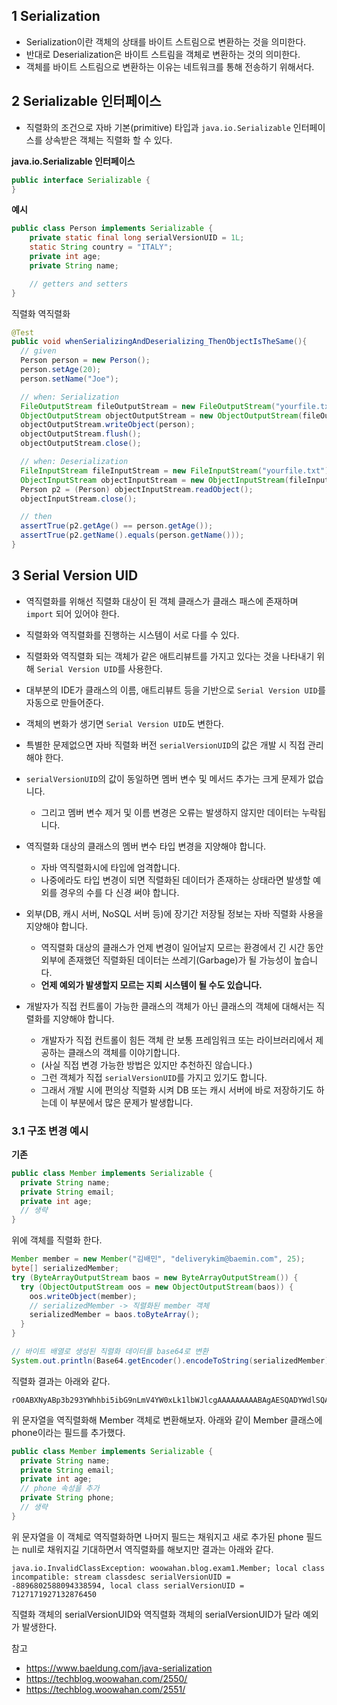 ## 1 Serialization

- Serialization이란 객체의 상태를 바이트 스트림으로 변환하는 것을 의미한다.
- 반대로 Deserialization은 바이트 스트림을 객체로 변환하는 것의 의미한다.
- 객체를 바이트 스트림으로 변환하는 이유는 네트워크를 통해 전송하기 위해서다.



## 2 Serializable 인터페이스

- 직렬화의 조건으로 자바 기본(primitive) 타입과 `java.io.Serializable` 인터페이스를 상속받은 객체는 직렬화 할 수 있다.



**java.io.Serializable 인터페이스**

```java
public interface Serializable {
}
```



**예시**

```java
public class Person implements Serializable {
    private static final long serialVersionUID = 1L;
    static String country = "ITALY";
    private int age;
    private String name;

    // getters and setters
}
```



직렬화 역직렬화

```java
@Test 
public void whenSerializingAndDeserializing_ThenObjectIsTheSame(){
  // given
  Person person = new Person();
  person.setAge(20);
  person.setName("Joe");

  // when: Serialization
  FileOutputStream fileOutputStream = new FileOutputStream("yourfile.txt");
  ObjectOutputStream objectOutputStream = new ObjectOutputStream(fileOutputStream);
  objectOutputStream.writeObject(person);
  objectOutputStream.flush();
  objectOutputStream.close();

  // when: Deserialization
  FileInputStream fileInputStream = new FileInputStream("yourfile.txt");
  ObjectInputStream objectInputStream = new ObjectInputStream(fileInputStream);
  Person p2 = (Person) objectInputStream.readObject();
  objectInputStream.close(); 

  // then
  assertTrue(p2.getAge() == person.getAge());
  assertTrue(p2.getName().equals(person.getName()));
}
```



## 3 Serial Version UID

- 역직렬화를 위해선 직렬화 대상이 된 객체 클래스가 클래스 패스에 존재하며 `import` 되어 있어야 한다.
- 직렬화와 역직렬화를 진행하는 시스템이 서로 다를 수 있다.
- 직렬화와 역직렬화 되는 객체가 같은 애트리뷰트를 가지고 있다는 것을 나타내기 위해 `Serial Version UID`를 사용한다.
- 대부분의 IDE가 클래스의 이름, 애트리뷰트 등을 기반으로 `Serial Version UID`를 자동으로 만들어준다.
- 객체의 변화가 생기면 `Serial Version UID`도 변한다.
- 특별한 문제없으면 자바 직렬화 버전 `serialVersionUID`의 값은 개발 시 직접 관리해야 한다.
- `serialVersionUID`의 값이 동일하면 멤버 변수 및 메서드 추가는 크게 문제가 없습니다.
  - 그리고 멤버 변수 제거 및 이름 변경은 오류는 발생하지 않지만 데이터는 누락됩니다.

- 역직렬화 대상의 클래스의 멤버 변수 타입 변경을 지양해야 합니다. 
  - 자바 역직렬화시에 타입에 엄격합니다.
  - 나중에라도 타입 변경이 되면 직렬화된 데이터가 존재하는 상태라면 발생할 예외를 경우의 수를 다 신경 써야 합니다.

- 외부(DB, 캐시 서버, NoSQL 서버 등)에 장기간 저장될 정보는 자바 직렬화 사용을 지양해야 합니다.
  - 역직렬화 대상의 클래스가 언제 변경이 일어날지 모르는 환경에서 긴 시간 동안 외부에 존재했던 직렬화된 데이터는 쓰레기(Garbage)가 될 가능성이 높습니다.
  - **언제 예외가 발생할지 모르는 지뢰 시스템이 될 수도 있습니다.**

- 개발자가 직접 컨트롤이 가능한 클래스의 객체가 아닌 클래스의 객체에 대해서는 직렬화를 지양해야 합니다.
  - 개발자가 직접 컨트롤이 힘든 객체 란 보통 프레임워크 또는 라이브러리에서 제공하는 클래스의 객체를 이야기합니다. 
  - (사실 직접 변경 가능한 방법은 있지만 추천하진 않습니다.)
  - 그런 객체가 직접 `serialVersionUID`를 가지고 있기도 합니다. 
  - 그래서 개발 시에 편의상 직렬화 시켜 DB 또는 캐시 서버에 바로 저장하기도 하는데 이 부분에서 많은 문제가 발생합니다.




### 3.1 구조 변경 예시



**기존**

```java
public class Member implements Serializable {
  private String name;
  private String email;
  private int age;
  // 생략
}
```

위에 객체를 직렬화 한다.

```java
Member member = new Member("김배민", "deliverykim@baemin.com", 25);
byte[] serializedMember;
try (ByteArrayOutputStream baos = new ByteArrayOutputStream()) {
  try (ObjectOutputStream oos = new ObjectOutputStream(baos)) {
    oos.writeObject(member);
    // serializedMember -> 직렬화된 member 객체 
    serializedMember = baos.toByteArray();
  }
}

// 바이트 배열로 생성된 직렬화 데이터를 base64로 변환
System.out.println(Base64.getEncoder().encodeToString(serializedMember));
```

직렬화 결과는 아래와 같다.

```
rO0ABXNyABp3b293YWhhbi5ibG9nLmV4YW0xLk1lbWJlcgAAAAAAAAABAgAESQADYWdlSQAEYWdlMkwABWVtYWlsdAASTGphdmEvbGFuZy9TdHJpbmc7TAAEbmFtZXEAfgABeHAAAAAZAAAAAHQAFmRlbGl2ZXJ5a2ltQGJhZW1pbi5jb210AAnquYDrsLDrr7w
```

위 문자열을 역직렬화해 Member 객체로 변환해보자. 아래와 같이 Member 클래스에 phone이라는 필드를 추가했다.

```java
public class Member implements Serializable {
  private String name;
  private String email;
  private int age;
  // phone 속성을 추가
  private String phone;
  // 생략
}
```

위 문자열을 이 객체로 역직렬화하면 나머지 필드는 채워지고 새로 추가된 phone 필드는 null로 채워지길 기대하면서 역직렬화를 해보지만 결과는 아래와 같다.

```
java.io.InvalidClassException: woowahan.blog.exam1.Member; local class incompatible: stream classdesc serialVersionUID = -8896802588094338594, local class serialVersionUID = 7127171927132876450
```

직렬화 객체의 serialVersionUID와 역직렬화 객체의 serialVersionUID가 달라 예외가 발생한다.



참고

- https://www.baeldung.com/java-serialization
- https://techblog.woowahan.com/2550/
- https://techblog.woowahan.com/2551/